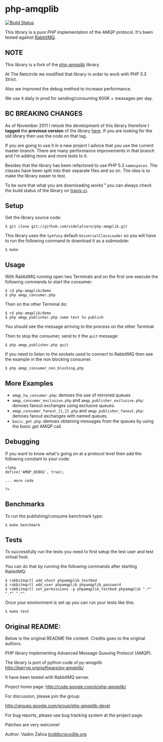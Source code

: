 # php-amqplib #

[![Build Status](https://secure.travis-ci.org/videlalvaro/php-amqplib.png)](http://travis-ci.org/videlalvaro/php-amqplib)

This library is a _pure PHP_ implementation of the AMQP protocol. It's been tested against [RabbitMQ](http://www.rabbitmq.com/).

## NOTE ##

This library is a fork of the [php-amqplib](http://code.google.com/p/php-amqplib/) library.

At The Netcircle we modified that library in order to work with PHP 5.3 Strict.

Also we improved the debug method to increase performance.

We use it daily in prod for sending/consuming 600K + messages per day.

## BC BREAKING CHANGES ##

As of November 2011 I retook the development of this library therefore I __tagged__ the __previous version__ of the library [here](https://github.com/videlalvaro/php-amqplib/tarball/v1.0). If you are looking for the old library then use the code on that tag.

If you are going to use it in a new project I advice that you use the current master branch. There are many performance improvements in that branch and I'm adding more and more tests to it.

Besides that the library has been refactored to use PHP 5.3 `namespaces`. The classes have been split into their separate files and so on. The idea is to make the library easier to test.

To be sure that what you are downloading _works™_ you can always check the build status of the library on [travis-ci](http://travis-ci.org/#!/videlalvaro/php-amqplib).

## Setup ##

Get the library source code:

    $ git clone git://github.com/videlalvaro/php-amqplib.git

This library uses the `Symfony` default `UniversalClassLoader` so you will have to run the following command to download it as a submodule:

    $ make

## Usage ##

With RabbitMQ running open two Terminals and on the first one execute the following commands to start the consumer:

    $ cd php-amqplib/demo
    $ php amqp_consumer.php

Then on the other Terminal do:

    $ cd php-amqplib/demo
    $ php amqp_publisher.php some text to publish

You should see the message arriving to the process on the other Terminal

Then to stop the consumer, send to it the `quit` message:

    $ php amqp_publisher.php quit

If you need to listen to the sockets used to connect to RabbitMQ then see the example in the non blocking consumer.

    $ php amqp_consumer_non_blocking.php

## More Examples ##

- `amqp_ha_consumer.php`: demoes the use of mirrored queues
- `amqp_consumer_exclusive.php` and `amqp_publisher_exclusive.php`: demoes fanout exchanges using exclusive queues.
- `amqp_consumer_fanout_{1,2}.php` and `amqp_publisher_fanout.php`: demoes fanout exchanges with named queues.
- `basic_get.php`: demoes obtaining messages from the queues by using the _basic get_ AMQP call.

## Debugging ##

If you want to know what's going on at a protocol level then add the following constant to your code:

    <?php
    define('AMQP_DEBUG', true);

    ... more code

    ?>

## Benchmarks ##

To run the publishing/consume benchmark type:

    $ make benchmark

## Tests ##

To successfully run the tests you need to first setup the test user and test virtual host.

You can do that by running the following commands after starting RabbitMQ:

    $ rabbitmqctl add_vhost phpamqplib_testbed
    $ rabbitmqctl add_user phpamqplib phpamqplib_password
    $ rabbitmqctl set_permissions -p phpamqplib_testbed phpamqplib ".*" ".*" ".*"

Once your environment is set up you can run your tests like this:

    $ make test

## Original README: ##

Below is the original README file content. Credits goes to the original authors.

PHP library implementing Advanced Message Queuing Protocol (AMQP).

The library is port of python code of py-amqplib
http://barryp.org/software/py-amqplib/

It have been tested with RabbitMQ server.

Project home page: http://code.google.com/p/php-amqplib/

For discussion, please join the group:

http://groups.google.com/group/php-amqplib-devel

For bug reports, please use bug tracking system at the project page.

Patches are very welcome!

Author: Vadim Zaliva <lord@crocodile.org>
